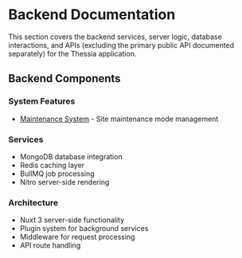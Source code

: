 # Backend Documentation

This section covers the backend services, server logic, database interactions, and APIs (excluding the primary public API documented separately) for the Thessia application.

## Backend Components

### System Features
- [Maintenance System](./maintenance.md) - Site maintenance mode management

### Services
- MongoDB database integration
- Redis caching layer
- BullMQ job processing
- Nitro server-side rendering

### Architecture
- Nuxt 3 server-side functionality
- Plugin system for background services
- Middleware for request processing
- API route handling
